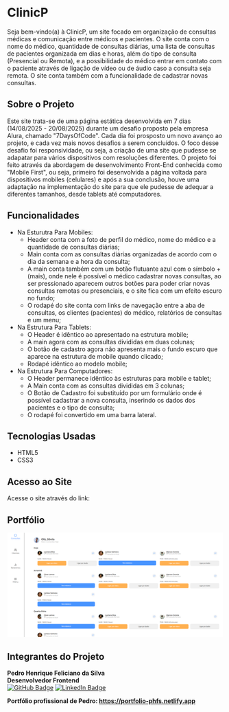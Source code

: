 # ClinicP

Seja bem-vindo(a) à ClinicP, um site focado em organização de consultas médicas e comunicação entre médicos e pacientes. O site conta com o nome do médico, quantidade de consultas diárias, uma lista de consultas de pacientes organizada em dias e horas, além do tipo de consulta (Presencial ou Remota), e a possibilidade do médico entrar em contato com o paciente através de ligação de vídeo ou de áudio caso a consulta seja remota. O site conta também com a funcionalidade de cadastrar novas consultas.

## Sobre o Projeto
Este site trata-se de uma página estática desenvolvida em 7 dias (14/08/2025 - 20/08/2025) durante um desafio proposto pela empresa Alura, chamado "7DaysOfCode". Cada dia foi prosposto um novo avanço ao projeto, e cada vez mais novos desafios a serem concluídos. O foco desse desafio foi responsividade, ou seja, a criação de uma site que pudesse se adapatar para vários dispositivos com resoluções diferentes. O projeto foi feito através da abordagem de desenvolvimento Front-End conhecida como "Mobile First", ou seja, primeiro foi desenvolvida a página voltada para dispositivos mobiles (celulares) e após a sua conclusão, houve uma adaptação na implementação do site para que ele pudesse de adequar a diferentes tamanhos, desde tablets até computadores.

## Funcionalidades

- Na Esturutra Para Mobiles:
  - Header conta com a foto de perfil do médico, nome do médico e a quantidade de consultas diárias;
  - Main conta com as consultas diárias organizadas de acordo com o dia da semana e a hora da consulta;
  - A main conta também com um botão flutuante azul com o símbolo + (mais), onde nele é possível o médico cadastrar novas consultas, ao ser pressionado aparecem outros botões para poder criar novas consultas remotas ou presenciais, e o site fica com um efeito escuro no fundo;
  - O rodapé do site conta com links de navegação entre a aba de consultas, os clientes (pacientes) do médico, relatórios de consultas e um menu;
- Na Estrutura Para Tablets:
  - O Header é idêntico ao apresentado na estrutura mobile;
  - A main agora com as consultas divididas em duas colunas;
  - O botão de cadastro agora não apresenta mais o fundo escuro que aparece na estrutura de mobile quando clicado;
  - Rodapé idêntico ao modelo mobile;
- Na Estrutura Para Computadores:
  - O Header permanece idêntico às estruturas para mobile e tablet;
  - A Main conta com as consultas divididas em 3 colunas;
  - O Botão de Cadastro foi substituído por um formulário onde é possível cadastrar a nova consulta, inserindo os dados dos pacientes e o tipo de consulta;
  - O rodapé foi convertido em uma barra lateral.

 ## Tecnologias Usadas

- HTML5
- CSS3

## Acesso ao Site
Acesse o site através do link: 

## Portfólio
![Portfolio](src/img/Desktop.png)

## Integrantes do Projeto

**Pedro Henrique Feliciano da Silva**  
**Desenvolvedor Frontend**  
[![GitHub Badge](https://img.shields.io/badge/GitHub-@PedroHKarate-181717?style=flat&logo=github)](https://github.com/PedroHKarate)
[![LinkedIn Badge](https://img.shields.io/badge/LinkedIn-@PedroHenriqueFS-0A66C2?style=flat&logo=linkedin&logoColor=white)](https://www.linkedin.com/in/pedro-henrique-fs/)

**Portfólio profissional de Pedro: https://portfolio-phfs.netlify.app**
